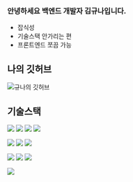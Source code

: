 ### 안녕하세요 백엔드 개발자 김규나입니다.
- 잡식성
- 기술스택 안가리는 편
- 프론트엔드 쪼끔 가능

## 나의 깃허브
![규나의 깃허브](https://github-readme-stats.vercel.app/api?username=kKn00077&show_icons=true&theme=radical)

## 기술스택
<img src="https://img.shields.io/badge/Python-3776AB?style=flat-square&logo=python&logoColor=white"/> <img src="https://img.shields.io/badge/Java-4B4B77?style=flat-square"/> <img src="https://img.shields.io/badge/PHP-777BB4?style=flat-square&logo=php&logoColor=white"/> <img src="https://img.shields.io/badge/JavaScript-F7DF1E?style=flat-square&logo=javascript&logoColor=black"/>

<img src="https://img.shields.io/badge/Spring-6DB33F?style=flat-square&logo=spring&logoColor=white"/> <img src="https://img.shields.io/badge/Django-092E20?style=flat-square"/> <img src="https://img.shields.io/badge/Laravel-FF2D20?style=flat-square&logo=laravel&logoColor=white"/>

<img src="https://img.shields.io/badge/MySQL-4479A1?style=flat-square&logo=mysql&logoColor=white"/> <img src="https://img.shields.io/badge/PostgreSQL-4169E1?style=flat-square&logo=postgresql&logoColor=white"/> <img src="https://img.shields.io/badge/SQLite-003B571?style=flat-square&logo=sqlite&logoColor=white"/>

<img src="https://img.shields.io/badge/AWS-232F3E?style=flat-square&logo=amazonaws&logoColor=white"/>

<!--
**kKn00077/kKn00077** is a ✨ _special_ ✨ repository because its `README.md` (this file) appears on your GitHub profile.

Here are some ideas to get you started:

- 🔭 I’m currently working on ...
- 🌱 I’m currently learning ...
- 👯 I’m looking to collaborate on ...
- 🤔 I’m looking for help with ...
- 💬 Ask me about ...
- 📫 How to reach me: ...
- 😄 Pronouns: ...
- ⚡ Fun fact: ...
-->
